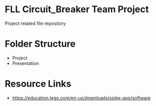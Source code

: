 # FLL Circuit_Breaker Team Project

Project related file repository

# Folder Structure

- Project
- Presentation

# Resource Links

- https://education.lego.com/en-us/downloads/spike-app/software
